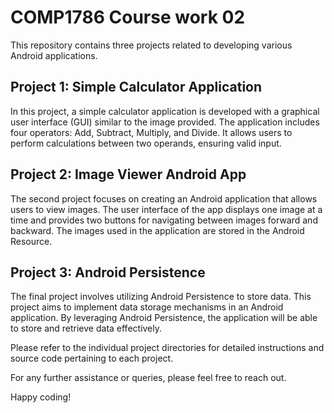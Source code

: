 # COMP1786 Course work 02

This repository contains three projects related to developing various Android applications.

## Project 1: Simple Calculator Application 

In this project, a simple calculator application is developed with a graphical user interface (GUI) similar to the image provided. The application includes four operators: Add, Subtract, Multiply, and Divide. It allows users to perform calculations between two operands, ensuring valid input.

## Project 2: Image Viewer Android App 

The second project focuses on creating an Android application that allows users to view images. The user interface of the app displays one image at a time and provides two buttons for navigating between images forward and backward. The images used in the application are stored in the Android Resource. 

## Project 3: Android Persistence

The final project involves utilizing Android Persistence to store data. This project aims to implement data storage mechanisms in an Android application. By leveraging Android Persistence, the application will be able to store and retrieve data effectively. 

Please refer to the individual project directories for detailed instructions and source code pertaining to each project.

For any further assistance or queries, please feel free to reach out.

Happy coding!